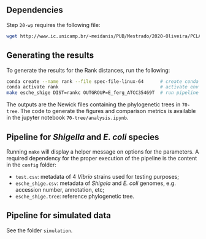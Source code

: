 ## Dependencies
Step `20-wp` requires the following file:
```bash
wget http://www.ic.unicamp.br/~meidanis/PUB/Mestrado/2020-Oliveira/PCLA_proteins.txt.gz
```

## Generating the results
To generate the results for the Rank distances, run the following:
```bash
conda create --name rank --file spec-file-linux-64      # create conda env from spec file
conda activate rank                                     # activate env
make esche_shige DIST=rankc OUTGROUP=E_ferg_ATCC35469T  # run pipeline for rank distances
```
The outputs are the Newick files containing the phylogenetic trees in `70-tree`.
The code to generate the figures and comparison metrics is available in the jupyter notebook `70-tree/analysis.ipynb`.

## Pipeline for *Shigella* and *E. coli* species
Running `make` will display a helper message on options for the parameters.
A required dependency for the proper execution of the pipeline is the content in the `config` folder:
- `test.csv`: metadata of 4 *Vibrio* strains used for testing purposes;
- `esche_shige.csv`: metadata of *Shigela* and *E. coli* genomes, e.g. accession number, annotation, etc;
- `esche_shige.tree`: reference phylogenetic tree.

## Pipeline for simulated data
See the folder `simulation`.
